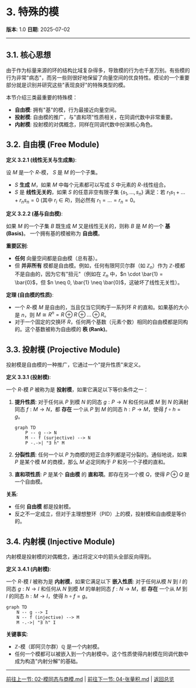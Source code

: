 # 3. 特殊的模

**版本**: 1.0
**日期**: 2025-07-02

---

## 3.1. 核心思想

由于作为标量来源的环的结构比域复杂得多，导致模的行为也千差万别。有些模的行为非常"病态"，而另一些则很好地保留了向量空间的优良特性。模论的一个重要部分就是识别并研究这些"表现良好"的特殊类型的模。

本节介绍三类最重要的特殊模：

* **自由模**: 拥有"基"的模，行为最接近向量空间。
* **投射模**: 自由模的推广，与"直和项"性质相关，在同调代数中非常重要。
* **内射模**: 投射模的对偶概念，同样在同调代数中扮演核心角色。

## 3.2. 自由模 (Free Module)

**定义 3.2.1 (线性无关与生成集)**:

设 $M$ 是一个 $R$-模， $S$ 是 $M$ 的一个子集。

* $S$ **生成** $M$，如果 $M$ 中每个元素都可以写成 $S$ 中元素的 $R$-线性组合。
* $S$ 是 **线性无关的**，如果 $S$ 的任意非空有限子集 $\{s_1, \dots, s_n\}$ 满足：若 $r_1s_1 + \dots + r_ns_n = 0$ (其中 $r_i \in R$)，则必然有 $r_1=\dots=r_n=0$。

**定义 3.2.2 (基与自由模)**:

如果 $M$ 的一个子集 $B$ 既生成 $M$ 又是线性无关的，则称 $B$ 是 $M$ 的一个 **基 (Basis)**。
一个拥有基的模被称为 **自由模**。

**重要区别**:

* **任何** 向量空间都是自由模（总有基）。
* 但 **并非所有** 模都是自由模。例如，任何有限阿贝尔群（如 $\mathbb{Z}_n$）作为 $\mathbb{Z}$-模都不是自由的，因为它有"扭元"（例如在 $\mathbb{Z}_n$ 中，$n \cdot \bar{1} = \bar{0}$，但 $n \neq 0, \bar{1} \neq \bar{0}$，这破坏了线性无关性）。

**定理 (自由模的性质)**:

* 一个 $R$-模 $M$ 是自由的，当且仅当它同构于一系列环 $R$ 的直和。如果基的大小是 $n$，则 $M \cong R^n = R \oplus R \oplus \dots \oplus R$。
* 对于一个固定的交换环 $R$，任何两个基数（元素个数）相同的自由模都是同构的。这个基数被称为自由模的 **秩 (Rank)**。

## 3.3. 投射模 (Projective Module)

投射模是自由模的一种推广，它通过一个"提升性质"来定义。

**定义 3.3.1 (投射模)**:

一个 $R$-模 $P$ 被称为是 **投射模**，如果它满足以下等价条件之一：

1. **提升性质**: 对于任何从 $P$ 到模 $N$ 的同态 $g: P \to N$ 和任何从模 $M$ 到 $N$ 的满射同态 $f: M \to N$，都 **存在** 一个从 $P$ 到 $M$ 的同态 $h: P \to M$，使得 $f \circ h = g$。

    ```mermaid
    graph TD
        P -- g --> N
        M -- f (surjective) --> N
        P -.->| "∃ h" M
    ```

2. **分裂性质**: 任何一个以 $P$ 为商模的短正合序列都是可分裂的。通俗地说，如果 $P$ 是某个模 $M$ 的商模，那么 $M$ 必定同构于 $P$ 和另一个子模的直和。
3. **直和项性质**: $P$ 是某个 **自由模** 的 **直和项**。即存在另一个模 $Q$，使得 $P \oplus Q$ 是一个自由模。

**关系**:

* 任何 **自由模** 都是投射模。
* 反之不一定成立，但对于主理想整环（PID）上的模，投射模和自由模是等价的。

## 3.4. 内射模 (Injective Module)

内射模是投射模的对偶概念，通过将定义中的箭头全部反向得到。

**定义 3.4.1 (内射模)**:

一个 $R$-模 $I$ 被称为是 **内射模**，如果它满足以下 **嵌入性质**:
对于任何从模 $N$ 到 $I$ 的同态 $g: N \to I$ 和任何从 $N$ 到模 $M$ 的单射同态 $f: N \to M$，都 **存在** 一个从 $M$ 到 $I$ 的同态 $h: M \to I$，使得 $h \circ f = g$。

```mermaid
graph TD
    N -- g --> I
    N -- f (injective) --> M
    M -.->| "∃ h" I
```

**关键事实**:

* $\mathbb{Z}$-模（即阿贝尔群）$\mathbb{Q}$ 是一个内射模。
* 任何一个模都可以被嵌入到一个内射模中。这个性质使得内射模在同调代数中成为构造"内射分解"的基础。

---
[前往上一节: 02-模同态与商模.md](./02-模同态与商模.md) | [前往下一节: 04-张量积.md](./04-张量积.md) | [返回总览](./00-模论总览.md)
